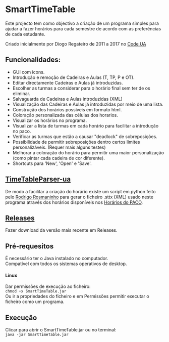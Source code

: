 # SmartTimeTable
Este projecto tem como objectivo a criação de um programa simples para ajudar a fazer horários para cada semestre de acordo com as preferências de cada estudante.

Criado inicialmente por Diogo Regateiro de 2011 a 2017 no [Code UA](http://code.ua.pt/projects/stt)

## Funcionalidades:
- GUI com icons.
- Introdução e remoção de Cadeiras e Aulas (T, TP, P e OT).
- Editar directamente Cadeiras e Aulas já introduzidas.
- Escolher as turmas a considerar para o horário final sem ter de os eliminar.
- Salvaguarda de Cadeiras e Aulas introduzidas (XML)
- Visualização das Cadeiras e Aulas já introduzidas por meio de uma lista.
- Construção dos horários possíveis em formato html.
- Coloração personalizada das células dos horarios.
- Visualizar os horários no programa.
- Visualizar a lista de turmas em cada horário para facilitar a introdução no paco.
- Verificar as turmas que estão a causar "deadlock" de sobreposições.
- Possibilidade de permitir sobreposições dentro certos limites personalizáveis. (Requer mais alguns testes)
- Melhorar a coloração do horário para permitir uma maior personalização (como pintar cada cadeira de cor diferente).
- Shortcuts para 'New', 'Open' e 'Save'.

## [TimeTableParser-ua](https://github.com/RodrigoRosmaninho/TimeTableParser-ua)

De modo a facilitar a criação do horário existe um script em python feito pelo [Rodrigo Rosmaninho](https://github.com/RodrigoRosmaninho) para gerar o ficheiro .sttx (XML) usado neste programa através dos horários disponíveis nos [Horários do PACO](https://paco.ua.pt/horariosweb/).

## [Releases](https://github.com/andralves717/SmartTimeTable/releases)
Fazer download da versão mais recente em Releases.

## Pré-requesitos
É necessário ter o Java instalado no computador.\
Compatível com todos os sistemas operativos de desktop.

#### Linux
Dar permissões de execução ao ficheiro:\
```chmod +x SmartTimeTable.jar```\
Ou ir a propriedades do ficheiro e em Permissões permitir executar o ficheiro como um programa.

## Execução
Clicar para abrir o SmartTimeTable.jar ou no terminal:\
```java -jar SmartTimeTable.jar```

